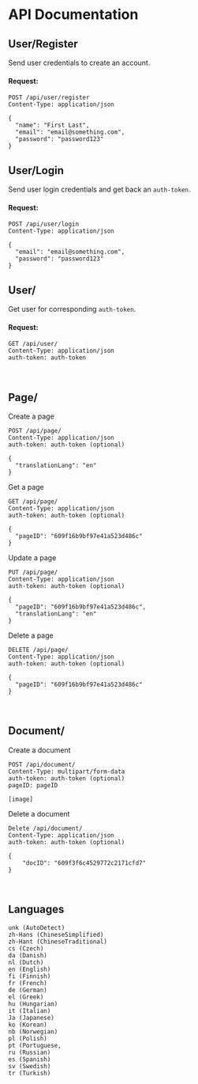 # API Documentation

## User/Register
Send user credentials to create an account.

#### Request:
```
POST /api/user/register
Content-Type: application/json

{
  "name": "First Last",
  "email": "email@something.com",
  "password": "password123"
}
```

## User/Login
Send user login credentials and get back an `auth-token`.

#### Request:
```
POST /api/user/login
Content-Type: application/json

{
  "email": "email@something.com",
  "password": "password123"
}
```

## User/
Get user for corresponding `auth-token`.

#### Request:
```
GET /api/user/
Content-Type: application/json
auth-token: auth-token

```

<br/>

## Page/

Create a page
```
POST /api/page/
Content-Type: application/json
auth-token: auth-token (optional)

{
  "translationLang": "en"
}
```

Get a page
```
GET /api/page/
Content-Type: application/json
auth-token: auth-token (optional)

{
  "pageID": "609f16b9bf97e41a523d486c"
}
```

Update a page
```
PUT /api/page/
Content-Type: application/json
auth-token: auth-token (optional)

{
  "pageID": "609f16b9bf97e41a523d486c",
  "translationLang": "en"
}
```

Delete a page
```
DELETE /api/page/
Content-Type: application/json
auth-token: auth-token (optional)

{
  "pageID": "609f16b9bf97e41a523d486c"
}
```

<br/>

## Document/

Create a document
```
POST /api/document/
Content-Type: multipart/form-data
auth-token: auth-token (optional)
pageID: pageID

[image]
```

Delete a document
```
Delete /api/document/
Content-Type: application/json
auth-token: auth-token (optional)

{
    "docID": "609f3f6c4529772c2171cfd7"
}
```

<br/>

## Languages
```
unk (AutoDetect)
zh-Hans (ChineseSimplified)
zh-Hant (ChineseTraditional)
cs (Czech)
da (Danish)
nl (Dutch)
en (English)
fi (Finnish)
fr (French)
de (German)
el (Greek)
hu (Hungarian)
it (Italian)
Ja (Japanese)
ko (Korean)
nb (Norwegian)
pl (Polish)
pt (Portuguese,
ru (Russian)
es (Spanish)
sv (Swedish)
tr (Turkish)
```